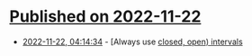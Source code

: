# [Published on 2022-11-22](index.md)

* [2022-11-22, 04:14:34](https://lobste.rs/s/8i19nz/always_use_closed_open_intervals) - [Always use [closed, open) intervals](https://fhur.me/posts/always-use-closed-open-intervals)
